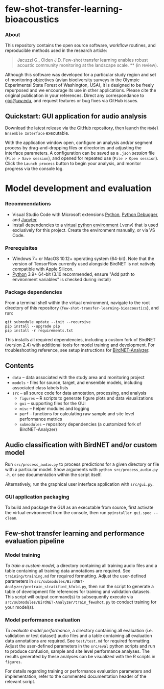 # few-shot-transfer-learning-bioacoustics

### About

This repository contains the open source software, workflow routines, and reproducible methods used in the research article:

> Jacuzzi G., Olden J.D. Few-shot transfer learning enables robust acoustic community monitoring at the landscape scale. ** (in review).

Although this software was developed for a particular study region and set of monitoring objectives (avian biodiversity surveys in the Olympic Experimental State Forest of Washington, USA), it is designed to be freely repurposed and we encourage its use in other applications. Please cite the original publication in your references. Direct any correspondance to gioj@uw.edu, and request features or bug fixes via GitHub issues.

## Quickstart: GUI application for audio analysis

Download the latest release via [the GitHub repository](https://github.com/giojacuzzi/few-shot-transfer-learning-bioacoustics/releases), then launch the `Model Ensemble Interface` executable.

With the application window open, configure an analysis and/or segment process by drag-and-dropping files or directories and adjusting the interface parameters. A configuration can be saved as a `.json` *session* file (`File > Save session`), and opened for repeated use (`File > Open session`). Click the `Launch process` button to begin your analysis, and monitor progress via the console log.

# Model development and evaluation

### Recommendations
- Visual Studio Code with Microsoft extensions [Python](https://marketplace.visualstudio.com/items?itemName=ms-python.python), [Python Debugger](https://marketplace.visualstudio.com/items?itemName=ms-python.debugpy), and [Jupyter](https://marketplace.visualstudio.com/items?itemName=ms-toolsai.jupyter)
- Install dependencies to a [virtual python environment](https://packaging.python.org/en/latest/guides/installing-using-pip-and-virtual-environments/) (.venv) that is used exclusively for this project. Create the environment manually, or via VS Code.

### Prerequisites
- Windows 7+ or MacOS 10.12+ operating system (64-bit). Note that the version of TensorFlow currently used alongside BirdNET is not natively compatible with Apple Silicon.
- [Python](https://www.python.org/downloads/) 3.9+ 64-bit (3.10 recommended, ensure "Add path to environment variables" is checked during install)

### Package dependencies
From a terminal shell within the virtual environment, navigate to the root directory of this repository (`few-shot-transfer-learning-bioacoustics`), and run:

```
git submodule update --init --recursive
pip install --upgrade pip
pip install -r requirements.txt
```

This installs all required dependencies, including a custom fork of BirdNET (version 2.4) with additional tools for model training and development. For troubleshooting reference, see setup instructions for [BirdNET-Analyzer](https://github.com/kahst/BirdNET-Analyzer).

## Contents
- `data` – data associated with the study area and monitoring project
- `models` - files for source, target, and ensemble models, including associated class labels lists 
- `src` – all source code for data annotation, processing, and analysis
    - `figures` – R scripts to generate figure plots and data visualizations
    - `gui` – supporting files for the GUI
    - `misc` – helper modules and logging
    - `perf` – functions for calculating raw sample and site level performance metrics
    - `submodules` – repository dependencies (a customized fork of BirdNET-Analyzer)

## Audio classification with BirdNET and/or custom model
Run `src/process_audio.py` to process predictions for a given directory or file with a particular model. Show arguments with `python src/process_audio.py -h`, or see documentation within the script itself.

Alternatively, run the graphical user interface application with `src/gui.py`.

### GUI application packaging
To build and package the GUI as an executable from source, first activate the virtual environment from the console, then run `pyinstaller gui.spec --clean`.

## Few-shot transfer learning and performance evaluation pipeline

### Model training
*To train a custom model*, a directory containing all training audio files and a table containing all training data annotations are required. See `training/training.md` for required formatting. Adjust the user-defined parameters in `src/submodules/BirdNET-Analyzer/pretrain_stratified_kfold.py`, then run the script to generate a table of development file references for training and validation datasets. This script will output command(s) to subsequently execute via `src/submodules/BirdNET-Analyzer/train_fewshot.py` to conduct training for your model(s).

### Model performance evaluation
*To evaluate model performance*, a directory containing all evaluation (i.e. validation or test dataset) audio files and a table containing all evaluation data annotations are required. See `test/test.md` for required formatting. Adjust the user-defined parameters in the `src/eval` python scripts and run to produce confusion, sample and site level performance analyses. The results generated by these analyses can be visualized with the R scripts in `figures`.

For details regarding training or performance evaluation parameters and implementation, refer to the commented documentation header of the relevant script.

